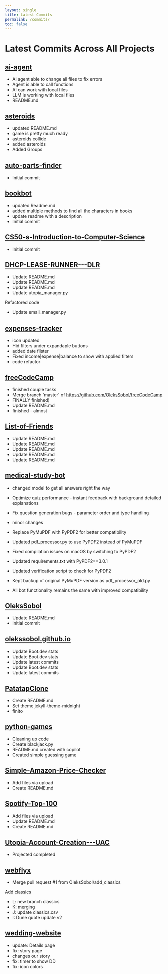 ```yaml
---
layout: single
title: Latest Commits
permalink: /commits/
toc: false
---
```


# Latest Commits Across All Projects

## [ai-agent](https://github.com/OleksSobol/ai-agent)
- AI agent able to change all files to fix errors
- Agent is able to call functions
- AI can work with local files
- LLM is working with local files
- README.md

## [asteroids](https://github.com/OleksSobol/asteroids)
- updated README.md
- game is pretty much ready
- asteroids collide
- added asteroids
- Added Groups

## [auto-parts-finder](https://github.com/OleksSobol/auto-parts-finder)
- Initial commit

## [bookbot](https://github.com/OleksSobol/bookbot)
- updated Readme.md
- added multiple methods to find all the characters in books
- update readme with a description
- Initial commit

## [CS50-s-Introduction-to-Computer-Science](https://github.com/OleksSobol/CS50-s-Introduction-to-Computer-Science)
- Initial commit

## [DHCP-LEASE-RUNNER---DLR](https://github.com/OleksSobol/DHCP-LEASE-RUNNER---DLR)
- Update README.md
- Update README.md
- Update README.md
- Update utopia_manager.py

Refactored code
- Update email_manager.py

## [expenses-tracker](https://github.com/OleksSobol/expenses-tracker)
- icon updated
- Hid filters under expandaple buttons
- added date filster
- Fixed income|expense|balance to show with applied filters
- code refactor

## [freeCodeCamp](https://github.com/OleksSobol/freeCodeCamp)
- finished couple tasks
- Merge branch 'master' of https://github.com/OleksSobol/freeCodeCamp
- FINALLY finished)
- Update README.md
- finished - almost

## [List-of-Friends](https://github.com/OleksSobol/List-of-Friends)
- Update README.md
- Update README.md
- Update README.md
- Update README.md
- Update README.md

## [medical-study-bot](https://github.com/OleksSobol/medical-study-bot)
- changed model to get all answers right the way
- Optimize quiz performance - instant feedback with background detailed explanations
- Fix question generation bugs - parameter order and type handling
- minor changes
- Replace PyMuPDF with PyPDF2 for better compatibility

- Updated pdf_processor.py to use PyPDF2 instead of PyMuPDF
- Fixed compilation issues on macOS by switching to PyPDF2
- Updated requirements.txt with PyPDF2==3.0.1
- Updated verification script to check for PyPDF2
- Kept backup of original PyMuPDF version as pdf_processor_old.py
- All bot functionality remains the same with improved compatibility

## [OleksSobol](https://github.com/OleksSobol/OleksSobol)
- Update README.md
- Initial commit

## [olekssobol.github.io](https://github.com/OleksSobol/olekssobol.github.io)
- Update Boot.dev stats
- Update Boot.dev stats
- Update latest commits
- Update Boot.dev stats
- Update latest commits

## [PatatapClone](https://github.com/OleksSobol/PatatapClone)
- Create README.md
- Set theme jekyll-theme-midnight
- finito

## [python-games](https://github.com/OleksSobol/python-games)
- Cleaning up code
- Create blackjack.py
- README.md created with copilot
- Created simple guessing game

## [Simple-Amazon-Price-Checker](https://github.com/OleksSobol/Simple-Amazon-Price-Checker)
- Add files via upload
- Create README.md

## [Spotify-Top-100](https://github.com/OleksSobol/Spotify-Top-100)
- Add files via upload
- Update README.md
- Create README.md

## [Utopia-Account-Creation---UAC](https://github.com/OleksSobol/Utopia-Account-Creation---UAC)
- Projected completed

## [webflyx](https://github.com/OleksSobol/webflyx)
- Merge pull request #1 from OleksSobol/add_classics

Add classics
- L: new branch classics
- K: merging
- J: update classics.csv
- I: Dune quote update v2

## [wedding-website](https://github.com/OleksSobol/wedding-website)
- update: Details page
- fix: story page
- changes our story
- fix: timer to show DD
- fix: icon colors

